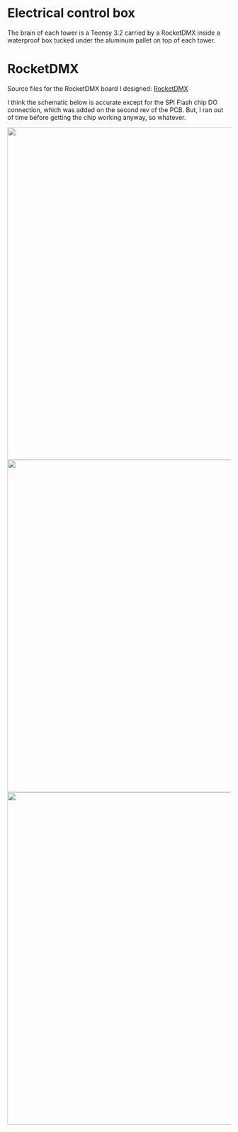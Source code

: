 # Electrical control box #

The brain of each tower is a Teensy 3.2 carried by a RocketDMX inside a waterproof box tucked under the aluminum pallet on top of each tower.

# RocketDMX #

Source files for the RocketDMX board I designed: [RocketDMX](https://github.com/rascalmicro/rocketdmx/)

I think the schematic below is accurate except for the SPI Flash chip DO connection, which was added on the second rev of the PCB. But, I ran out of time before getting the chip working anyway, so whatever.

<img src="../img/blue-hour-baltimore-schematic.jpg" width="750">

<img src="../img/rocketdmx-2016-02-26.png" width="750">

<img src="../img/rocket-dmx-design-and-parts-list.jpg" width="750">